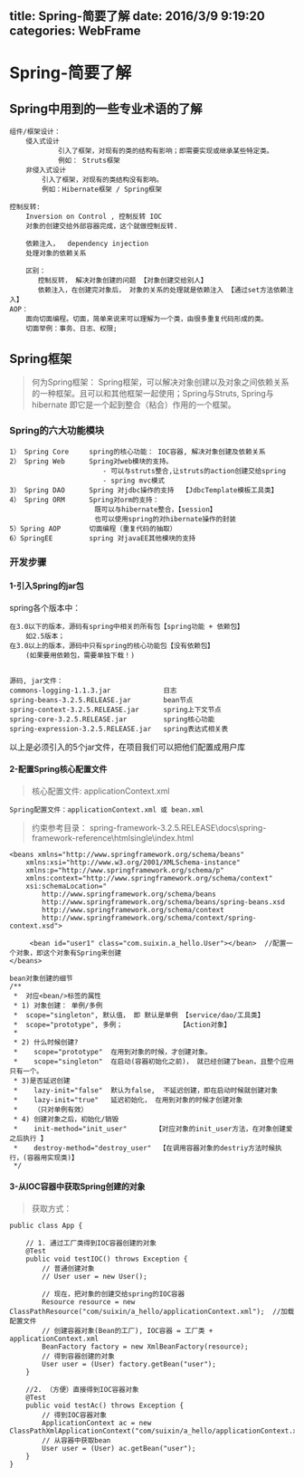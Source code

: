 title:  Spring-简要了解
date: 2016/3/9 9:19:20  
categories: WebFrame
---

# Spring-简要了解 #

## Spring中用到的一些专业术语的了解 ##

	组件/框架设计：
		侵入式设计
				引入了框架，对现有的类的结构有影响；即需要实现或继承某些特定类。
				例如：	Struts框架
		非侵入式设计
			引入了框架，对现有的类结构没有影响。
			例如：Hibernate框架 / Spring框架
	
	控制反转:
		Inversion on Control , 控制反转 IOC
		对象的创建交给外部容器完成，这个就做控制反转.
		
		依赖注入，  dependency injection 
		处理对象的依赖关系
	
		区别：
	       控制反转， 解决对象创建的问题 【对象创建交给别人】
		   依赖注入，在创建完对象后， 对象的关系的处理就是依赖注入 【通过set方法依赖注入】 
	AOP：
		面向切面编程。切面，简单来说来可以理解为一个类，由很多重复代码形成的类。
		切面举例：事务、日志、权限;

## Spring框架 ##

> 何为Spring框架：
> Spring框架，可以解决对象创建以及对象之间依赖关系的一种框架。且可以和其他框架一起使用；Spring与Struts,  Spring与hibernate
> 即它是一个起到整合（粘合）作用的一个框架。


### Spring的六大功能模块 ###

	1） Spring Core     spring的核心功能： IOC容器, 解决对象创建及依赖关系
	2） Spring Web      Spring对web模块的支持。
						   - 可以与struts整合,让struts的action创建交给spring
					       - spring mvc模式
	3） Spring DAO      Spring 对jdbc操作的支持  【JdbcTemplate模板工具类】
	4） Spring ORM      Spring对orm的支持： 
						 既可以与hibernate整合，【session】
						 也可以使用spring的对hibernate操作的封装
	5）Spring AOP       切面编程（重复代码的抽取）
	6）SpringEE         spring 对javaEE其他模块的支持


### 开发步骤 ###

#### 1-引入Spring的jar包 ####
spring各个版本中：

	在3.0以下的版本，源码有spring中相关的所有包【spring功能 + 依赖包】
		如2.5版本；
	在3.0以上的版本，源码中只有spring的核心功能包【没有依赖包】
		(如果要用依赖包，需要单独下载！)


    源码, jar文件：
	commons-logging-1.1.3.jar             日志
	spring-beans-3.2.5.RELEASE.jar        bean节点
	spring-context-3.2.5.RELEASE.jar      spring上下文节点
	spring-core-3.2.5.RELEASE.jar         spring核心功能
	spring-expression-3.2.5.RELEASE.jar   spring表达式相关表

以上是必须引入的5个jar文件，在项目我们可以把他们配置成用户库

#### 2-配置Spring核心配置文件 ####

> 核心配置文件: applicationContext.xml  

	Spring配置文件：applicationContext.xml 或 bean.xml
	
> 约束参考目录：   spring-framework-3.2.5.RELEASE\docs\spring-framework-reference\htmlsingle\index.html
 
	<beans xmlns="http://www.springframework.org/schema/beans"
	    xmlns:xsi="http://www.w3.org/2001/XMLSchema-instance"
	    xmlns:p="http://www.springframework.org/schema/p"
	    xmlns:context="http://www.springframework.org/schema/context"
	    xsi:schemaLocation="
	        http://www.springframework.org/schema/beans
	        http://www.springframework.org/schema/beans/spring-beans.xsd
	        http://www.springframework.org/schema/context
	        http://www.springframework.org/schema/context/spring-context.xsd">
	
		 <bean id="user1" class="com.suixin.a_hello.User"></bean>  //配置一个对象，即这个对象有Spring来创建
	</beans>   	 

	bean对象创建的细节
	/**
	 *  对应<bean/>标签的属性
	 * 1) 对象创建： 单例/多例
	 * 	scope="singleton", 默认值， 即 默认是单例	【service/dao/工具类】
	 *  scope="prototype", 多例； 				【Action对象】
	 * 
	 * 2) 什么时候创建?
	 * 	  scope="prototype"  在用到对象的时候，才创建对象。
	 *    scope="singleton"  在启动(容器初始化之前)， 就已经创建了bean，且整个应用只有一个。
	 * 3)是否延迟创建
	 * 	  lazy-init="false"  默认为false,  不延迟创建，即在启动时候就创建对象
	 * 	  lazy-init="true"   延迟初始化， 在用到对象的时候才创建对象
	 *    （只对单例有效）
	 * 4) 创建对象之后，初始化/销毁
	 * 	  init-method="init_user"       【对应对象的init_user方法，在对象创建爱之后执行 】
	 *    destroy-method="destroy_user"  【在调用容器对象的destriy方法时候执行，(容器用实现类)】
	 */

#### 3-从IOC容器中获取Spring创建的对象 ####

> 获取方式：

	public class App {
	
		// 1. 通过工厂类得到IOC容器创建的对象
		@Test
		public void testIOC() throws Exception {
			// 普通创建对象
			// User user = new User();
			
			// 现在，把对象的创建交给spring的IOC容器
			Resource resource = new ClassPathResource("com/suixin/a_hello/applicationContext.xml");  //加载配置文件
			// 创建容器对象(Bean的工厂), IOC容器 = 工厂类 + applicationContext.xml
			BeanFactory factory = new XmlBeanFactory(resource);
			// 得到容器创建的对象
			User user = (User) factory.getBean("user");			
		}
		
		//2. （方便）直接得到IOC容器对象 
		@Test
		public void testAc() throws Exception {
			// 得到IOC容器对象
			ApplicationContext ac = new ClassPathXmlApplicationContext("com/suixin/a_hello/applicationContext.xml");
			// 从容器中获取bean
			User user = (User) ac.getBean("user");
		}
	}	 




